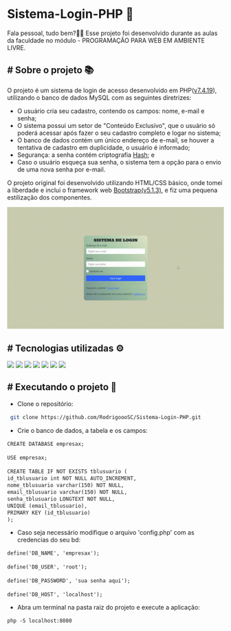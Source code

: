# Sistema-Login-PHP 🔐
Fala pessoal, tudo bem?🖖🏽 Esse projeto foi desenvolvido durante as aulas da faculdade no módulo - PROGRAMAÇÃO PARA WEB EM AMBIENTE LIVRE.

## # Sobre o projeto 📚

O projeto é um sistema de login de acesso desenvolvido em PHP(<a href="https://windows.php.net/download/">v7.4.19</a>), utilizando o banco de dados MySQL com as seguintes diretrizes:

- O usuário cria seu cadastro, contendo os campos: nome, e-mail e senha;
- O sistema possui um setor de "Conteúdo Exclusivo", que o usuário só poderá acessar após fazer o seu
cadastro completo e logar no sistema;
- O banco de dados contém um único endereço de e-mail, se houver a tentativa de cadastro em
duplicidade, o usuário é informado;
- Segurança: a senha contém criptografia <a href="https://www.php.net/manual/pt_BR/function.password-hash.php">Hash</a>; e
- Caso o usuário esqueça sua senha, o sistema tem a opção para o envio de uma nova senha por e-mail.

O projeto original foi desenvolvido utilizando HTML/CSS básico, onde tomei a liberdade e inclui o framework web <a href="https://getbootstrap.com/">Bootstrap(v5.1.3)</a>, e fiz uma pequena estilização dos componentes.

<div class="center">
  <img  src="assets/gif/sistema-login-php.gif" >
</div>
  
## # Tecnologias utilizadas ⚙
<div>
 <img src="https://img.shields.io/badge/HTML5-E34F26?style=for-the-badge&logo=html5&logoColor=white" />
 <img src="https://img.shields.io/badge/CSS-239120?&style=for-the-badge&logo=css3&logoColor=white" />
 <img src="https://img.shields.io/badge/JavaScript-F7DF1E?style=for-the-badge&logo=javascript&logoColor=black" />
 <img src="https://img.shields.io/badge/PHP-777BB4?style=for-the-badge&logo=php&logoColor=white" />
 <img src="https://img.shields.io/badge/Bootstrap-563D7C?style=for-the-badge&logo=bootstrap&logoColor=white" />   
 <img src="https://img.shields.io/badge/MySQL-00000F?style=for-the-badge&logo=mysql&logoColor=white" />
 <img src="https://img.shields.io/badge/Git-E34F26?style=for-the-badge&logo=git&logoColor=white" /> 
</div>
  
## # Executando o projeto 🚀
- Clone o repositório:
```bash
 git clone https://github.com/RodrigoooSC/Sistema-Login-PHP.git
```
- Crie o banco de dados, a tabela e os campos:
```
CREATE DATABASE empresax;

USE empresax;

CREATE TABLE IF NOT EXISTS tblusuario (
id_tblusuario int NOT NULL AUTO_INCREMENT,
nome_tblusuario varchar(150) NOT NULL,
email_tblusuario varchar(150) NOT NULL,
senha_tblusuario LONGTEXT NOT NULL,
UNIQUE (email_tblusuario),
PRIMARY KEY (id_tblusuario)
);
```
- Caso seja necessário modifique o arquivo 'config.php' com as credencias do seu bd:
```
define('DB_NAME', 'empresax');

define('DB_USER', 'root');

define('DB_PASSWORD', 'sua senha aqui');

define('DB_HOST', 'localhost');
```
- Abra um terminal na pasta raiz do projeto e execute a aplicação:
```
php -S localhost:8080
```








